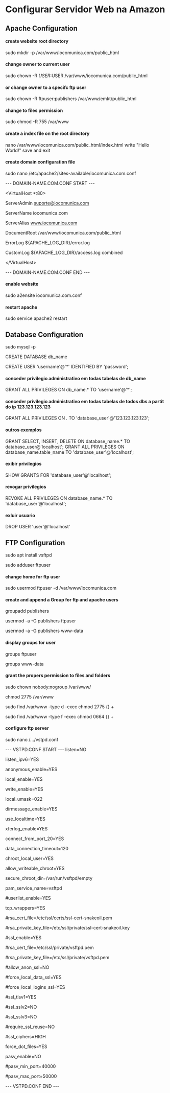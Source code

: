 # Configurar Servidor Web na Amazon

## Apache Configuration

#### create website root directory
sudo mkdir -p /var/www/iocomunica.com/public_html

#### change owner to current user
sudo chown -R $USER:$USER /var/www/iocomunica.com/public_html

#### or change owner to a specifc ftp user
sudo chown -R ftpuser:publishers /var/www/emkt/public_html

#### change to files permission
sudo chmod -R 755 /var/www

#### create a index file on the root directory
nano /var/www/iocomunica.com/public_html/index.html
write "Hello World!" save and exit
  
#### create domain configuration file
sudo nano /etc/apache2/sites-available/iocomunica.com.conf

--- DOMAIN-NAME.COM.CONF START ---

\<VirtualHost *:80>
  
  ServerAdmin suporte@iocomunica.com
  
  ServerName iocomunica.com
  
  ServerAlias www.iocomunica.com
  
  DocumentRoot /var/www/iocomunica.com/public_html
  
  ErrorLog ${APACHE_LOG_DIR}/error.log
  
  CustomLog ${APACHE_LOG_DIR}/access.log combined
  
\</VirtualHost>

--- DOMAIN-NAME.COM.CONF END ---


#### enable website 
sudo a2ensite iocomunica.com.conf

#### restart apache
sudo service apache2 restart



## Database Configuration
sudo mysql -p

CREATE DATABASE db_name

CREATE USER 'username'@'*' IDENTIFIED BY 'password';

#### conceder privilegio administrativo em todas tabelas de db_name
GRANT ALL PRIVILEGES ON db_name.* TO 'username'@'*';

#### conceder privilegio administrativo em todas tabelas de todos dbs a partit do ip 123.123.123.123
GRANT ALL PRIVILEGES ON *.* TO 'database_user'@'123.123.123.123';

#### outros exemplos
GRANT SELECT, INSERT, DELETE ON database_name.* TO database_user@'localhost';
GRANT ALL PRIVILEGES ON database_name.table_name TO 'database_user'@'localhost';

#### exibir privilegios
SHOW GRANTS FOR 'database_user'@'localhost';

#### revogar privilegios
REVOKE ALL PRIVILEGES ON database_name.* TO 'database_user'@'localhost';

#### exluir usuario
DROP USER 'user'@'localhost'


## FTP Configuration
sudo apt install vsftpd

sudo adduser ftpuser

#### change home for ftp user
sudo usermod ftpuser -d /var/www/iocomunica.com 


#### create and append a Group for ftp and apache users
groupadd publishers 

usermod -a -G publishers ftpuser

usermod -a -G publishers www-data

#### display groups for user
groups ftpuser

groups www-data



#### grant the propers permission to files and folders

sudo chown nobody:nogroup /var/www/ <br>

chmod 2775 /var/www <br>

sudo find /var/www -type d -exec chmod 2775 {} + <br>

sudo find /var/www -type f -exec chmod 0664 {} + <br>


#### configure ftp server
sudo nano /.../vstpd.conf <br>

--- VSTPD.CONF START ---
listen=NO

listen_ipv6=YES

anonymous_enable=YES

local_enable=YES

write_enable=YES

local_umask=022

dirmessage_enable=YES

use_localtime=YES

xferlog_enable=YES

connect_from_port_20=YES

data_connection_timeout=120

chroot_local_user=YES

allow_writeable_chroot=YES

secure_chroot_dir=/var/run/vsftpd/empty

pam_service_name=vsftpd

#userlist_enable=YES

tcp_wrappers=YES

#rsa_cert_file=/etc/ssl/certs/ssl-cert-snakeoil.pem

#rsa_private_key_file=/etc/ssl/private/ssl-cert-snakeoil.key

#ssl_enable=YES

#rsa_cert_file=/etc/ssl/private/vsftpd.pem

#rsa_private_key_file=/etc/ssl/private/vsftpd.pem

#allow_anon_ssl=NO

#force_local_data_ssl=YES

#force_local_logins_ssl=YES

#ssl_tlsv1=YES

#ssl_sslv2=NO

#ssl_sslv3=NO

#require_ssl_reuse=NO

#ssl_ciphers=HIGH

force_dot_files=YES

pasv_enable=NO

#pasv_min_port=40000

#pasv_max_port=50000

--- VSTPD.CONF END ---
